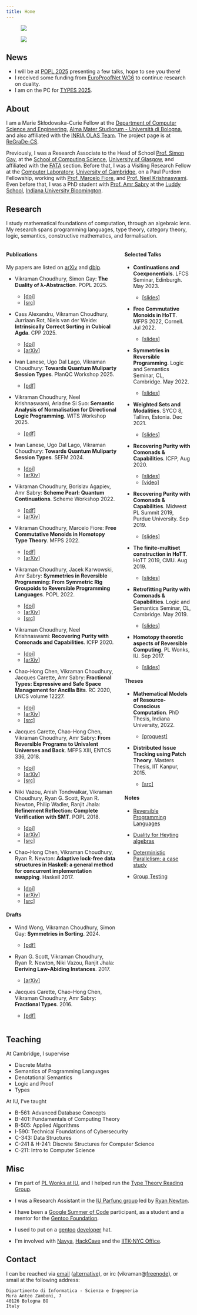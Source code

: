 ```yaml
---
title: Home
---
```


<figure class="image is-192x192 is-pulled-right is-hidden-mobile avatar">
  <img src=$avatar$>
</figure>

<figure class="image is-64x64 is-pulled-right is-hidden-desktop avatar">
  <img src=$avatar$>
</figure>

## News

- I will be at [POPL 2025](https://popl25.sigplan.org/) presenting a few talks, hope to see you there!
- I received some funding from [EuroProofNet WG6](https://europroofnet.github.io/wg6) to continue research on duality.
- I am on the PC for [TYPES 2025](https://msp.cis.strath.ac.uk/types2025/).

## About

I am a Marie Skłodowska-Curie Fellow at the
[Department of Computer Science and Engineering](https://disi.unibo.it/en),
[Alma Mater Studiorum - Università di Bologna](https://www.unibo.it/en/),
and also affiliated with the [INRIA OLAS Team](https://www.inria.fr/olas).
The project page is at [ReGraDe-CS](/projects/regradecs/).

Previously, I was a Research Associate to the Head of School
[Prof. Simon Gay](https://www.dcs.gla.ac.uk/~simon/), at the
[School of Computing Science](https://www.gla.ac.uk/schools/computing/),
[University of Glasgow](https://www.gla.ac.uk/),
and affiliated with the
[FATA](https://www.gla.ac.uk/schools/computing/research/researchsections/fata-section/) section.
Before that, I was a Visiting Research Fellow at the
[Computer Laboratory](https://www.cl.cam.ac.uk/),
[University of Cambridge](https://www.cam.ac.uk/), on a Paul Purdom Fellowship,
working with [Prof. Marcelo Fiore](https://www.cl.cam.ac.uk/~mpf23/),
and [Prof. Neel Krishnaswami](https://www.cl.cam.ac.uk/~nk480/).
Even before that, I was a PhD student with [Prof. Amr Sabry](https://www.cs.indiana.edu/~sabry/) at the
[Luddy School](https://luddy.indiana.edu/), [Indiana University Bloomington](https://indiana.edu/).

## Research

I study mathematical foundations of computation, through an algebraic lens.
My research spans programming languages, type theory, category theory,
logic, semantics, constructive mathematics, and formalisation.

<div class="columns" markdown="1">
  <div class="column">

#### Publications

My papers are listed on
[arXiv](https://arxiv.org/a/choudhury_v_1.html) and
[dblp](https://dblp.org/pers/hd/c/Choudhury:Vikraman).

- Vikraman Choudhury, Simon Gay:
  **The Duality of λ-Abstraction**.
  POPL 2025.
  - [[doi]](https://doi.org/10.1145/3704848)
  - [[src]](https://github.com/vikraman/popl25-duality-artifact)

- Cass Alexandru, Vikraman Choudhury, Jurriaan Rot, Niels van der Weide:
  **Intrinsically Correct Sorting in Cubical Agda**.
  CPP 2025.
  - [[doi]](https://doi.org/10.1145/3703595.3705873)
  - [[arXiv]](https://arxiv.org/abs/2412.08362)

- Ivan Lanese, Ugo Dal Lago, Vikraman Choudhury:
  **Towards Quantum Muliparty Session Types**.
  PlanQC Workshop 2025.
  - [[pdf]](/files/planqc25-qmpst.pdf)

- Vikraman Choudhury, Neel Krishnaswami, Ariadne Si Suo:
  **Semantic Analysis of Normalisation for Directional Logic Programming**.
  WITS Workshop 2025.
  - [[pdf]](/files/wits25-norm.pdf)

- Ivan Lanese, Ugo Dal Lago, Vikraman Choudhury:
  **Towards Quantum Muliparty Session Types**.
  SEFM 2024.
  - [[doi]](https://doi.org/10.1007/978-3-031-77382-2_22)
  - [[arXiv]](https://arxiv.org/abs/2409.11133)

- Vikraman Choudhury, Borislav Agapiev, Amr Sabry:
  **Scheme Pearl: Quantum Continuations**.
  Scheme Workshop 2022.
  - [[pdf]](/files/qcont22.pdf)
  - [[arXiv]](https://arxiv.org/abs/2409.11106)

- Vikraman Choudhury, Marcelo Fiore:
  **Free Commutative Monoids in Homotopy Type Theory**.
  MFPS 2022.
  - [[pdf]](/files/cmon22.pdf)
  - [[arXiv]](https://arxiv.org/abs/2110.05412)

- Vikraman Choudhury, Jacek Karwowski, Amr Sabry:
  **Symmetries in Reversible Programming: From Symmetric Rig Groupoids to Reversible Programming Languages**.
  POPL 2022.
  - [[doi]](https://dl.acm.org/doi/10.1145/3498667)
  - [[arXiv]](https://arxiv.org/abs/2110.05404)
  - [[src]](https://github.com/vikraman/popl22-symmetries-artifact)

- Vikraman Choudhury, Neel Krishnaswami:
  **Recovering Purity with Comonads and Capabilities**.
  ICFP 2020.
  - [[doi]](https://dl.acm.org/doi/abs/10.1145/3408993)
  - [[arXiv]](https://arxiv.org/abs/1907.07283)

- Chao-Hong Chen, Vikraman Choudhury, Jacques Carette, Amr Sabry:
  **Fractional Types: Expressive and Safe Space Management for Ancilla Bits**.
  RC 2020, LNCS volume 12227.
  - [[doi]](https://doi.org/10.1007/978-3-030-52482-1_10)
  - [[arXiv]](https://arxiv.org/abs/2002.07020)
  - [[src]](https://github.com/DreamLinuxer/FracAncilla)

- Jacques Carette, Chao-Hong Chen, Vikraman Choudhury, Amr Sabry:
  **From Reversible Programs to Univalent Universes and Back**.
  MFPS XIII, ENTCS 336, 2018.
  - [[doi]](https://doi.org/10.1016/j.entcs.2018.03.013)
  - [[arXiv]](https://arxiv.org/abs/1708.02710)
  - [[src]](https://github.com/vikraman/2DTypes/tree/master/Pi2)

- Niki Vazou, Anish Tondwalkar, Vikraman Choudhury, Ryan G. Scott, Ryan R. Newton, Philip Wadler, Ranjit Jhala:
  **Refinement Reflection: Complete Verification with SMT**.
  POPL 2018.
  - [[doi]](https://doi.org/10.1145/3158141)
  - [[arXiv]](https://arxiv.org/abs/1711.03842)
  - [[src]](https://github.com/ucsd-progsys/liquidhaskell)

- Chao-Hong Chen, Vikraman Choudhury, Ryan R. Newton:
  **Adaptive lock-free data structures in Haskell: a general method for concurrent implementation swapping**.
  Haskell 2017.
  - [[doi]](https://doi.org/10.1145/3122955.3122973)
  - [[arXiv]](https://arxiv.org/abs/1708.02318)
  - [[src]](https://github.com/iu-parfunc/adaptive-data)

#### Drafts

- Wind Wong, Vikraman Choudhury, Simon Gay:
  **Symmetries in Sorting**. 2024.
  - [[pdf]](/files/cpp25-sort.pdf)

- Ryan G. Scott, Vikraman Choudhury, Ryan R. Newton, Niki Vazou,
  Ranjit Jhala: **Deriving Law-Abiding Instances**. 2017.
  - [[arXiv]](https://arxiv.org/abs/1708.02328)

- Jacques Carette, Chao-Hong Chen, Vikraman Choudhury, Amr Sabry:
  **Fractional Types**. 2016.
  - [[pdf]](/files/fractional.pdf)

  </div>
  <div class="column">

#### Selected Talks

- **Continuations and Coexponentials**.
  LFCS Seminar, Edinburgh.
  May 2023.
    - [[slides]](/files/lfcs23-coexp.pdf)

- **Free Commutative Monoids in HoTT**.
  MFPS 2022, Cornell.
  Jul 2022.
    - [[slides]](/files/mfps22-cmon-slides.pdf)

- **Symmetries in Reversible Programming**.
  Logic and Semantics Seminar, CL, Cambridge.
  May 2022.
    - [[slides]](/files/cl-logsem-slides.pdf)

- **Weighted Sets and Modalities**.
  SYCO 8, Tallinn, Estonia.
  Dec 2021.
    - [[slides]](/files/syco8-weighted-sets.pdf)

- **Recovering Purity with Comonads & Capabilities**.
  ICFP, Aug 2020.
   - [[slides]](/files/mwpls19.pdf)
   - [[video]](https://www.youtube.com/watch?v=fakSKvP9yaM&t=4381s)

- **Recovering Purity with Comonads & Capabilities**.
  Midwest PL Summit 2019, Purdue University.
  Sep 2019.
    - [[slides]](/files/mwpls19.pdf)

- **The finite-multiset construction in HoTT**.
  HoTT 2019, CMU.
  Aug 2019.
    - [[slides]](/files/hott19.pdf)

- **Retrofitting Purity with Comonads & Capabilities**.
  Logic and Semantics Seminar, CL, Cambridge.
  May 2019.
    - [[slides]](/files/comonads-capabilities.pdf)

- **Homotopy theoretic aspects of Reversible Computing**.
  PL Wonks, IU.
  Sep 2017.
    - [[slides]](/files/homotopy-reversible.pdf)

#### Theses

- **Mathematical Models of Resource-Conscious Computation**. PhD Thesis,
  Indiana University, 2022.
    - [[proquest]](https://www.proquest.com/docview/2794514727)

- **Distributed Issue Tracking using Patch Theory**. Masters Thesis,
  IIT Kanpur, 2015.
    - [[src]](https://hub.darcs.net/vikraman/thesis/)

#### Notes

- [Reversible Programming Languages](/files/reversible-languages.pdf)

- [Duality for Heyting algebras](/files/heyting-duality.pdf)

- [Deterministic Parallelism: a case study](/files/detpar.pdf)

- [Group Testing](https://www.cse.iitk.ac.in/users/amitks/report.pdf)

  </div>
</div>

## Teaching

At Cambridge, I supervise

- Discrete Maths
- Semantics of Programming Languages
- Denotational Semantics
- Logic and Proof
- Types

At IU, I've taught

- B-561: Advanced Database Concepts
- B-401: Fundamentals of Computing Theory
- B-505: Applied Algorithms
- I-590: Technical Foundations of Cybersecurity
- C-343: Data Structures
- C-241 & H-241: Discrete Structures for Computer Science
- C-211: Intro to Computer Science

## Misc

- I'm part of [PL Wonks at IU](https://wonks.github.io/), and I helped
  run the [Type Theory Reading
  Group](https://wonks.github.io/type-theory-reading-group/).

- I was a Research Assistant in the [IU Parfunc
  group](https://github.com/iu-parfunc) led by [Ryan
  Newton](https://www.cs.indiana.edu/~rrnewton/).

- I have been a [Google Summer of
  Code](https://summerofcode.withgoogle.com/organizations/)
  participant, as a student and a mentor for the [Gentoo
  Foundation](https://gentoo.org/).

- I used to put on a [gentoo](https://gentoo.org/)
  [developer](https://gentoo.org/inside-gentoo/developers/) hat.

- I'm involved with [Navya](http://navya.github.io/),
  [HackCave](https://hackcave.org/) and the [IITK-NYC
  Office](https://nyc.iitk.ac.in/).

## Contact

I can be reached via [email](mailto:$email1$)
([alternative](mailto:$email2$)), or irc
(vikraman@[freenode](irc://irc.freenode.net)), or smail at the
following address:

~~~
Dipartimento di Informatica - Scienza e Ingegneria
Mura Anteo Zamboni, 7
40126 Bologna BO
Italy
~~~
